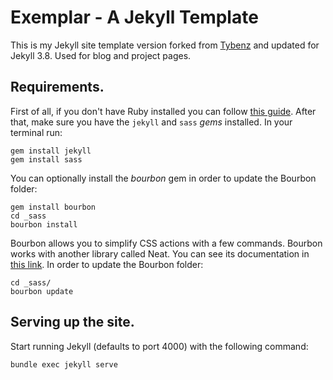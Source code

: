 # Exemplar - A Jekyll Template

This is my Jekyll site template version forked from [Tybenz](http://tybenz.github.io/exemplar/) and updated for Jekyll 3.8. Used for blog and project pages.

## Requirements.

First of all, if you don't have Ruby installed you can follow [this guide](https://www.ruby-lang.org/es/documentation/installation/#apt). After that, make sure you have the `jekyll` and `sass` *gems* installed. In your terminal run:

```
gem install jekyll
gem install sass
```

You can optionally install the *bourbon* gem in order to update the Bourbon folder:

```
gem install bourbon
cd _sass
bourbon install
```

Bourbon allows you to simplify CSS actions with a few commands. Bourbon works with another library called Neat. You can see its documentation in [this link](https://neat.bourbon.io). In order to update the Bourbon folder:

```
cd _sass/
bourbon update
```

## Serving up the site.

Start running Jekyll (defaults to port 4000) with the following command:

```bash
bundle exec jekyll serve
```



